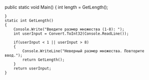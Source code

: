 public static void Main()
    {
        int length = GetLength();

    }
    static int GetLength()
    {
        Console.Write("Введите размер множества (1-8): ");
        int userInput = Convert.ToInt32(Console.ReadLine());

        if(userInput < 1 || userInput > 8)
        {
            Console.WriteLine("Неверный размер множества. Повторите ввод.");
            return GetLength();
        }
        return userInput;
    }


